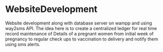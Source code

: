 # WebsiteDevelopment
Website development along with database server on wampp and using way2sms API. The idea here is to create a centralized ledger for real time record maintenance of Details of a pregnant women from initial week of pregnancy to regular check ups to vaccination to delivery and notify them using sms alerts.    
